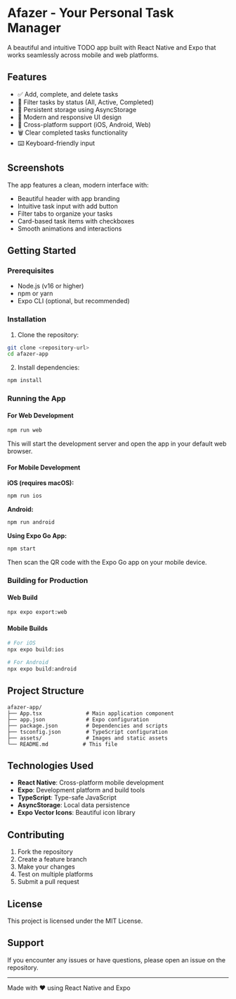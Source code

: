 # Afazer - Your Personal Task Manager

A beautiful and intuitive TODO app built with React Native and Expo that works seamlessly across mobile and web platforms.

## Features

- ✅ Add, complete, and delete tasks
- 🔄 Filter tasks by status (All, Active, Completed)
- 💾 Persistent storage using AsyncStorage
- 🎨 Modern and responsive UI design
- 📱 Cross-platform support (iOS, Android, Web)
- 🗑️ Clear completed tasks functionality
- ⌨️ Keyboard-friendly input

## Screenshots

The app features a clean, modern interface with:
- Beautiful header with app branding
- Intuitive task input with add button
- Filter tabs to organize your tasks
- Card-based task items with checkboxes
- Smooth animations and interactions

## Getting Started

### Prerequisites

- Node.js (v16 or higher)
- npm or yarn
- Expo CLI (optional, but recommended)

### Installation

1. Clone the repository:
```bash
git clone <repository-url>
cd afazer-app
```

2. Install dependencies:
```bash
npm install
```

### Running the App

#### For Web Development
```bash
npm run web
```
This will start the development server and open the app in your default web browser.

#### For Mobile Development

**iOS (requires macOS):**
```bash
npm run ios
```

**Android:**
```bash
npm run android
```

**Using Expo Go App:**
```bash
npm start
```
Then scan the QR code with the Expo Go app on your mobile device.

### Building for Production

#### Web Build
```bash
npx expo export:web
```

#### Mobile Builds
```bash
# For iOS
npx expo build:ios

# For Android
npx expo build:android
```

## Project Structure

```
afazer-app/
├── App.tsx              # Main application component
├── app.json             # Expo configuration
├── package.json         # Dependencies and scripts
├── tsconfig.json        # TypeScript configuration
├── assets/              # Images and static assets
└── README.md           # This file
```

## Technologies Used

- **React Native**: Cross-platform mobile development
- **Expo**: Development platform and build tools
- **TypeScript**: Type-safe JavaScript
- **AsyncStorage**: Local data persistence
- **Expo Vector Icons**: Beautiful icon library

## Contributing

1. Fork the repository
2. Create a feature branch
3. Make your changes
4. Test on multiple platforms
5. Submit a pull request

## License

This project is licensed under the MIT License.

## Support

If you encounter any issues or have questions, please open an issue on the repository.

---

Made with ❤️ using React Native and Expo 